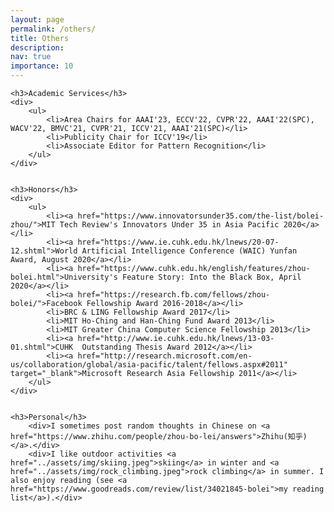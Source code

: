 ```yaml
---
layout: page
permalink: /others/
title: Others
description: 
nav: true
importance: 10
---
```

<div>

    <h3>Academic Services</h3>
    <div>
        <ul>
            <li>Area Chairs for AAAI'23, ECCV'22, CVPR'22, AAAI'22(SPC), WACV'22, BMVC'21, CVPR'21, ICCV'21, AAAI'21(SPC)</li>
            <li>Publicity Chair for ICCV'19</li>
            <li>Associate Editor for Pattern Recognition</li>
        </ul>    
    </div>


    <h3>Honors</h3>
	<div>
        <ul>
        	<li><a href="https://www.innovatorsunder35.com/the-list/bolei-zhou/">MIT Tech Review's Innovators Under 35 in Asia Pacific 2020</a></li>
        	<li><a href="https://www.ie.cuhk.edu.hk/lnews/20-07-12.shtml">World Artificial Intelligence Conference (WAIC) Yunfan Award, August 2020</a></li>
        	<li><a href="https://www.cuhk.edu.hk/english/features/zhou-bolei.html">University's Feature Story: Into the Black Box, April 2020</a></li>
            <li><a href="https://research.fb.com/fellows/zhou-bolei/">Facebook Fellowship Award 2016-2018</a></li>
            <li>BRC & LING Fellowship Award 2017</li>
            <li>MIT Ho-Ching and Han-Ching Fund Award 2013</li>
            <li>MIT Greater China Computer Science Fellowship 2013</li>
            <li><a href="http://www.ie.cuhk.edu.hk/lnews/13-03-01.shtml">CUHK  Outstanding Thesis Award 2012</a></li>
            <li><a href="http://research.microsoft.com/en-us/collaboration/global/asia-pacific/talent/fellows.aspx#2011" target="_blank">Microsoft Research Asia Fellowship 2011</a></li>
        </ul>    
	</div>


	<h3>Personal</h3>
        <div>I sometimes post random thoughts in Chinese on <a href="https://www.zhihu.com/people/zhou-bo-lei/answers">Zhihu(知乎)</a>.</div>
		<div>I like outdoor activities <a href="../assets/img/skiing.jpeg">skiing</a> in winter and <a href="../assets/img/rock_climbing.jpeg">rock climbing</a> in summer. I also enjoy reading (see <a href="https://www.goodreads.com/review/list/34021845-bolei">my reading list</a>).</div>

</div>
